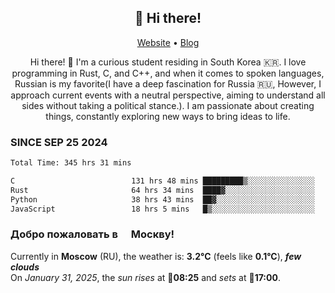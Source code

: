 <h2 align="center">👋 Hi there!</h2>
<p align="center">
  <a href="https://urdekcah.ru">Website</a> •
  <a href="https://urdekcah.blog">Blog</a>
</p>

<p align="center">
  Hi there! 👋 I'm a curious student residing in South Korea 🇰🇷. I love programming in Rust, C, and C++, and when it comes to spoken languages, Russian is my favorite(I have a deep fascination for Russia 🇷🇺, However, I approach current events with a neutral perspective, aiming to understand all sides without taking a political stance.). I am passionate about creating things, constantly exploring new ways to bring ideas to life.
</p>

### SINCE SEP 25 2024
<!--START_SECTION:waka-->
<!--LAST_WAKA_UPDATE:2025-01-30 18:27:37-->
```txt
Total Time: 345 hrs 31 mins

C                          131 hrs 48 mins █████████▒░░░░░░░░░░░░░░░   37.15 %
Rust                       64 hrs 34 mins  ████▓░░░░░░░░░░░░░░░░░░░░   18.20 %
Python                     38 hrs 43 mins  ██▓░░░░░░░░░░░░░░░░░░░░░░   10.92 %
JavaScript                 18 hrs 5 mins   █▒░░░░░░░░░░░░░░░░░░░░░░░   05.10 %
```
<!--END_SECTION:waka-->

<h3>Добро пожаловать в <img src="https://cdn-icons-png.flaticon.com/512/197/197408.png" width="13"/> Москву!</h3>

<!--START_SECTION:weather:moscow-->
<!--LAST_WEATHER_UPDATE:2025-01-31 01:35:59-->
Currently in **Moscow** (RU), the weather is: **3.2°C** (feels like **0.1°C**), ***few clouds***<br/>
On *January 31, 2025*, the *sun rises* at 🌅**08:25** and *sets* at 🌇**17:00**.
<!--END_SECTION:weather-->
